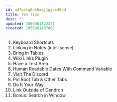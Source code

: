 ```yaml
---
id: ud7qslq0nk8xqj1gjsc48od
title: Ten Tips
desc: ""
updated: 1656961822321
created: 1656961407062
---
```


1. Keyboard Shortcuts
2. Linking in Notes (intellisense)
3. Bring in Tables
4. Wiki Links Plugin
5. Have a Test Area
6. Human Readable Dates With Command Variable
7. Visit The Discord
8. Pin Root Tab & Other Tabs
9. Do It Your Way
10. Link Outside of Dendron
11. Bonus: Search in Window
